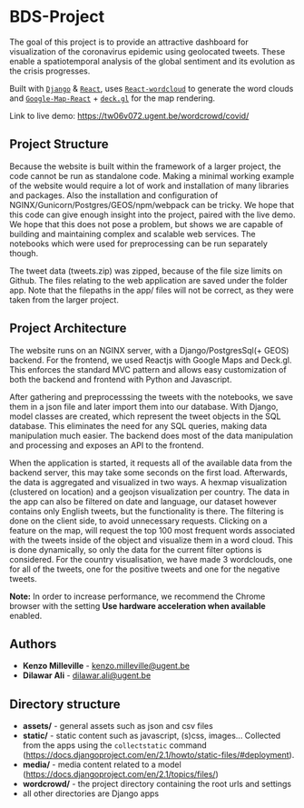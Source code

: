 # BDS-Project

The goal of this project is to provide an attractive dashboard for visualization of the coronavirus epidemic using geolocated tweets. These enable a spatiotemporal analysis of the global sentiment and its evolution as the crisis progresses.

Built with [`Django`](https://www.djangoproject.com/) & [`React`](https://reactjs.org/), 
uses [`React-wordcloud`](https://github.com/chrisrzhou/react-wordcloud) to generate the word clouds 
and [`Google-Map-React`](https://github.com/google-map-react/google-map-react) + [`deck.gl`](https://deck.gl/#/) for the map rendering.

Link to live demo: https://tw06v072.ugent.be/wordcrowd/covid/

## Project Structure

Because the website is built within the framework of a larger project, the code cannot be run as standalone code. Making a minimal working example of the website would require a lot of work and installation of many libraries and packages. Also the installation and configuration of NGINX/Gunicorn/Postgres/GEOS/npm/webpack can be tricky. We hope that this code can give enough insight into the project, paired with the live demo. We hope that this does not pose a problem, but shows we are capable of building and maintaining complex and scalable web services. The notebooks which were used for preprocessing can be run separately though.

The tweet data (tweets.zip) was zipped, because of the file size limits on Github. The files relating to the web application are saved under the folder app. Note that the filepaths in the app/ files will not be correct, as they were taken from the larger project. 

## Project Architecture

The website runs on an NGINX server, with a Django/PostgresSql(+ GEOS) backend. For the frontend, we used Reactjs with Google Maps and Deck.gl. This enforces the standard MVC pattern and allows easy customization of both the backend and frontend with Python and Javascript.

After gathering and preprocesssing the tweets with the notebooks, we save them in a json file and later import them into our database. With Django, model classes are created, which represent the tweet objects in the SQL database. This eliminates the need for any SQL queries, making data manipulation much easier. The backend does most of the data manipulation and processing and exposes an API to the frontend.

When the application is started, it requests all of the available data from the backend server, this may take some seconds on the first load. Afterwards, the data is aggregated and visualized in two ways. A hexmap visualization (clustered on location) and a geojson visualization per country. The data in the app can also be filtered on date and language, our dataset however contains only English tweets, but the functionality is there. The filtering is done on the client side, to avoid unnecessary requests. Clicking on a feature on the map, will request the top 100 most frequent words associated with the tweets inside of the object and visualize them in a word cloud. This is done dynamically, so only the data for the current filter options is considered. For the country visualisation, we have made 3 wordclouds, one for all of the tweets, one for the positive tweets and one for the negative tweets.

**Note:** In order to increase performance, we recommend the Chrome browser with the setting **Use hardware acceleration when available** enabled.

## Authors
- **Kenzo Milleville** - kenzo.milleville@ugent.be
- **Dilawar Ali** - dilawar.ali@ugent.be


## Directory structure
- **assets/** - general assets such as json and csv files
- **static/** - static content such as javascript, (s)css, images... Collected from the apps using the `collectstatic` command (https://docs.djangoproject.com/en/2.1/howto/static-files/#deployment).
- **media/** - media content related to a model (https://docs.djangoproject.com/en/2.1/topics/files/)
- **wordcrowd/** - the project directory containing the root urls and settings
- all other directories are Django apps

